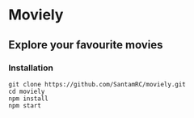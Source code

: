 # Moviely
## Explore your favourite movies

### Installation

```
git clone https://github.com/SantamRC/moviely.git
cd moviely
npm install 
npm start
```

